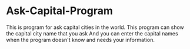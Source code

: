 # Ask-Capital-Program
This is program for ask capital cities in the world. This program can show the capital city name that you ask
And you can enter the capital names when the program doesn't know and needs your information.
